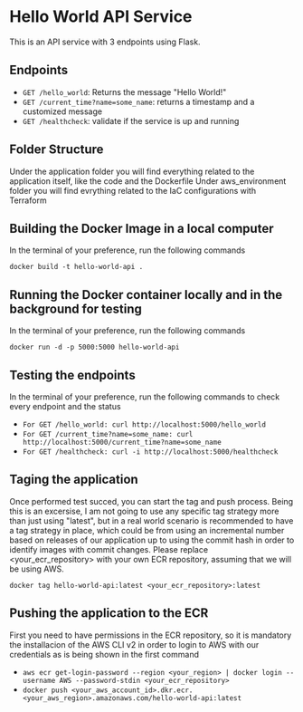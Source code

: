 # Hello World API Service

This is an API service with 3 endpoints using Flask.

## Endpoints

- `GET /hello_world`: Returns the message "Hello World!"
- `GET /current_time?name=some_name`: returns a timestamp and a customized message
- `GET /healthcheck`: validate if the service is up and running

## Folder Structure

 Under the application folder you will find everything related to the application itself, like the code and the Dockerfile
 Under aws_environment folder you will find evrything related to the IaC configurations with Terraform

## Building the Docker Image in a local computer
In the terminal of your preference, run the following commands

`docker build -t hello-world-api .`

## Running the Docker container locally and in the background for testing
In the terminal of your preference, run the following commands

`docker run -d -p 5000:5000 hello-world-api`

## Testing the endpoints
In the terminal of your preference, run the following commands to check every endpoint and the status

- `For GET /hello_world: curl http://localhost:5000/hello_world`
- `For GET /current_time?name=some_name: curl http://localhost:5000/current_time?name=some_name`
- `For GET /healthcheck: curl -i http://localhost:5000/healthcheck`

## Taging the application

Once performed test succed, you can start the tag and push process. Being this is an excersise, I am not going to use any specific tag strategy more than just using "latest", but in a real world scenario is recommended to have a tag strategy in place, which could be from using an incremental number based on releases of our application up to using the commit hash in order to identify images with commit changes.
 Please replace <your_ecr_repository> with your own ECR repository, assuming that we will be using AWS.

`docker tag hello-world-api:latest <your_ecr_repository>:latest`

## Pushing the application to the ECR
First you need to have permissions in the ECR repository, so it is mandatory the installacion of the AWS CLI v2 in order to login to AWS with our credentials as is being shown in the first command

- `aws ecr get-login-password --region <your_region> | docker login --username AWS --password-stdin <your_ecr_repository>`
- `docker push <your_aws_account_id>.dkr.ecr.<your_aws_region>.amazonaws.com/hello-world-api:latest`
